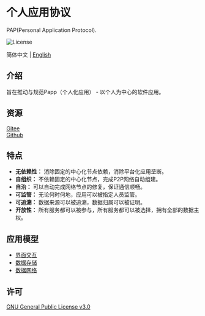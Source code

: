 # 个人应用协议

PAP(Personal Application Protocol).

![License](https://img.shields.io/badge/license-GPL%20v3-blue)

简体中文 | [English](./README.md)

## 介绍

旨在推动与规范Papp（个人化应用） - 以个人为中心的软件应用。 

## 资源

[Gitee](https://gitee.com/dfz/PAP)  
[Github](https://github.com/xxyjskx1987/PAP)

## 特点

- **无依赖性：** 消除固定的中心化节点依赖，消除平台化应用垄断。  
- **自组织：** 不依赖固定的中心化节点，完成P2P网络自动组建。   
- **自治：** 可以自动完成网络节点的修复，保证通信顺畅。  
- **可监管：** 无论何时何地，应用可以被指定人员监管。  
- **可追溯：** 数据来源可以被追溯，数据归属可以被证明。  
- **开放性：** 所有服务都可以被参与，所有服务都可以被选择，拥有全部的数据主权。

## 应用模型

- [界面交互](./interface_interaction/README_zh.md)  
- [数据存储](./data_storage/README_zh.md)  
- [数据网络](./data_network/README_zh.md)

## 许可

[GNU General Public License v3.0](./LICENSE)
